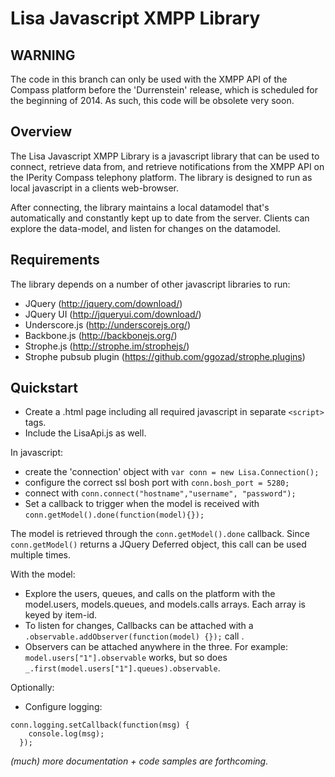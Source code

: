 Lisa Javascript XMPP Library
=============

WARNING
---------
The code in this branch can only be used with the XMPP API of the Compass platform before the 'Durrenstein' release, which is scheduled for the beginning of 2014.
As such, this code will be obsolete very soon. 


Overview
---------

The Lisa Javascript XMPP Library is a javascript library that can be used to connect, retrieve data from, and retrieve notifications from the XMPP API on the IPerity Compass telephony platform.
The library is designed to run as local javascript in a clients web-browser.

After connecting, the library maintains a local datamodel that's automatically and constantly kept up to date from the server. Clients can explore the data-model, and listen for changes on the datamodel.

Requirements
---------

The library depends on a number of other javascript libraries to run:

* JQuery (http://jquery.com/download/)
* JQuery UI (http://jqueryui.com/download/)
* Underscore.js (http://underscorejs.org/)
* Backbone.js (http://backbonejs.org/)
* Strophe.js (http://strophe.im/strophejs/)
* Strophe pubsub plugin (https://github.com/ggozad/strophe.plugins)


Quickstart
---------

* Create a .html page including all required javascript in separate `<script>` tags.
* Include the LisaApi.js as well.

In javascript:

* create the 'connection' object with `var conn = new Lisa.Connection();`
* configure the correct ssl bosh port with `conn.bosh_port = 5280;`
* connect with `conn.connect("hostname","username", "password");`
* Set a callback to trigger when the model is received with `conn.getModel().done(function(model){});`

The model is retrieved through the `conn.getModel().done` callback. Since `conn.getModel()` returns a JQuery Deferred object, this call can be used multiple times.

With the model:

* Explore the users, queues, and calls on the platform with the model.users, models.queues, and models.calls arrays. Each array is keyed by item-id.
* To listen for changes, Callbacks can be attached with a `.observable.addObserver(function(model) {});` call .
* Observers can be attached anywhere in the three. For example: `model.users["1"].observable` works, but so does `_.first(model.users["1"].queues).observable`. 
 

Optionally:

* Configure logging:
```
conn.logging.setCallback(function(msg) {
    console.log(msg);
  });
```

*(much) more documentation + code samples are forthcoming.*
 
